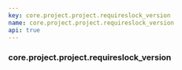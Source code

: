 ```yaml
---
key: core.project.project.requireslock_version
name: core.project.project.requireslock_version
api: true
---
```


### core.project.project.requireslock_version
